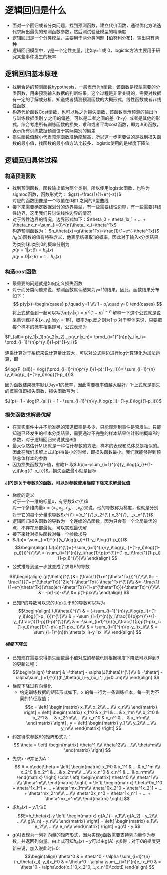 # 逻辑回归是什么
  - 面对一个回归或者分类问题，找到预测函数，建立代价函数，通过优化方法迭代求解出最优的预测函数参数，然后测试验证模型的精确度
  - 逻辑回归是一个分类模型，主要用于两分类问题【伯努利分布】，输出只有两种
  - 逻辑回归模型中，y是一个定性变量，比如y=1 或 0，logictic方法主要用于研究某些事件发生的概率
## 逻辑回归基本原理
  - 找到合适的预测函数hypothesis，一般表示为h函数，该函数是模型需要的分类函数，用来预测输入数据的判断结果。这个过程是非常关键的，需要对数据有一定的了解或分析，知道或者猜测预测函数的大概形式，线性函数或者非线性函数
  - 构造代价函数Cost函数，也可以称之为损失函数，该函数表示预测的输出 h 与训练数据类别 y 之间的偏差，可以是二者之间的差（h-y）或者是其他的形式。综合考虑所有训练函数的损失，求和或者平均cost函数，即为J(θ)函数，表示所有训练数据预测值于实际类别的偏差
  - 损失函数值越小代表预测函数准确度越高，所以这一步需要做的是找到损失函数的最小值，找函数的最小值方法比较多，logistic使用的是梯度下降法
## 逻辑回归具体过程
### 构造预测函数
  - 找到预测函数，函数输出值为两个类别，所以使用logistic函数，也称为sigmod函数，函数形式为：
                                    $g(z)=\frac{1}{1+e^{-z}}$  
                                    对应的函数图像是一个取值在0和1 之间的S型曲线
  - 接下来需要确定数据划分的边界类型，有一些需要线性边界，有一些需要非线性边界，这里我们只讨论线性边界的情况
  - 对于线性边界的情况，边界形式如下：$\theta_0 + \theta_1x_1 + ... + \\theta_nx_n=\sum_{i=0}^{n}\theta_ix_i=\theta^Tx$  
    构造预测函数为： $h_\theta(x)=g(\theta^Tx)=\frac{1}{1+e^{-\theta^Tx}}$  
    $h_\theta(x)$函数的值有特殊含义，他表示结果取1的概率，因此对于输入x分类结果为类别1和类别0的概率分别为  
    $p(y=1|x;\theta) = h_\theta(x)$  
    $p(y=0|x;\theta) = 1 - h_\theta(x)$
### 构造cost函数
  - 最重要的问题就是如何定义损失函数
  - 对于而分类问题来说，预测函数默认结果为y=1的结果，因此，函数结果分布如下：  
  $$
  p(y|x)=\begin{cases}
  p,\quad y=1 \\\\
  1 - p,\quad y=0
  \end{cases}
  $$
  将上式整合到一起可以写为$p(y_i|x_i)=p^{y_i}(1-p)^{1-y_i}$
  解释一下这个公式就是说采集训练样本($x_i,y_i$),当$y_i=1$时，概率为p,反之则为1-p
  对于整体来说，只要把每个样本的概率相乘即可，公式表现为  
    
  $P_{all}= p(y_1|x_1)p(y_2|x_2)...p(y_n|x_n)= \prod_{i=1}^{n}p(y_i|x_i)= \prod_{i=1}^{n}p^{y_i}(1-p)^{1-y_i}$  
  
  连乘计算对于系统来说计算量比较大，可以对公式两边进行log计算转化为加法运算，即
  
  $\log{P_{all}}= \log{(\prod_{i=1}^{n}p^{y_i}(1-p)^{1-y_i})}= \sum_{i=1}^{n}(y_i\log{p_i}+(1-y_i)\log{(1-p_i)})$  
  
  因为函数结果概率默认为y=1的概率，因此需要概率值越大越好，1-上式就是损失的概率值即损失函数，损失函数写为：  
    
  $J(p)= 1 - \log{P_{all}} = 1 - \sum_{i=1}^{n}(y_i\log{p_i}+(1-y_i)\log{(1-p_i)})$
### 损失函数求解最优解
  - 在真实事件中并不能准确的知道概率是多少，只能观测到事件是否发生。只能知道已经发生的样本分类结果，需要通过不完整的样本结果估计影响概率P的参数，对于逻辑回归来说就是$\theta$值
  - 最大似然估计MLE就是一种估计参数的方法，样本的表现和总体总是相似的。因此在我们求解上式J(p)得最小的时候，即损失函数最小。我们就能够得到预估总体样本的参数
  - 因为损失函数为1-值，省略1- 取$J(p)=-\sum_{i=1}^{n}(y_i\log{p_i}+(1-y_i)\log{(1-p_i)})$。损失函数最小就是目标
#### J(P)是关于参数$\theta$的函数，可以对参数使用梯度下降来求解最优值
  - 梯度的定义  
    对于一个一维的标量x，有导数$x^{\'}$  
    对一个多维向量$x =(x_1,x_2,x_3,...,x_n)$来说，他的导数称为梯度，也就是分别对于它的每个分量求导数$x^{\'} =(x_1^{\'},x_2^{\'},x_3^{\'},...,x_n^{\'})$
  - 逻辑回归损失函数的导数为一个连续的凸函数，因为只会有一个全局最优的点，不存在局部最优，可以实现最优解
  - 接下来针对损失函数对每一个参数求导
  - $J(p)=-\sum_{i=1}^{n}(y_i\log{p_i}+(1-y_i)\log{(1-p_i)})$
   $$\begin{align}
       (J(p))^{\'}=(-\sum_{i=1}^{n}(y_i\log{p_i}+(1-y_i)\log{(1-p_i)}))^{\'}\\\\ 
                  =-\sum_{i=1}^{n}(y_i\frac{1}{p}p^{\'}+(1-p_i)\frac{1}{1-p_i}(1-p_i)^{\'})\\\\
    \end{align}
    $$  
  - 公式推导到这一步就变成了求导P的导数
 
   $$\begin{align}
    (p(\theta))^{\'}&= (\frac{1}{1+e^{\theta^Tx}})^{\'}\\\\
                    &= -\frac{1}{(1+e^{\theta^Tx})^2}e^{-\theta^Tx}(-\theta^Tx)^{\'}\\\\
                    &= -\frac{1}{1+e^{\theta^Tx}}\frac{e^{-\theta^Tx}}{1+e^{\theta^Tx}}(-\theta^Tx)^{\'}\\\\
                    &= -p(1-p)-x\\\\
                    &= p(1-p)x\\\\
   \end{align}
   $$
 
 - 已知P的导数可以求的J(p)关于$\theta$的导数可以写为
  $$\begin{align}
      (J(\theta))^{\'} & = (-\sum_{i=1}^{n}(y_i\log{p_i}+(1-y_i)\log{(1-p_i)}))^{\'}\\\\ 
                       & = -\sum_{i=1}^{n}(y_i\frac{1}{p}p^{\'}+(1-y_i)\frac{1}{1-p}(1-p)^{\'})\\\\
                       & = -\sum_{i=1}^{n}(y_i\frac{1}{p}p(1-p)x_i+(1-y_i)\frac{1}{1-p}(-p(1-p)x_i))\\\\
                       & = \sum_{i=1}^{n}(p-y_i)x_i\\\\
                       & = \sum_{i=1}^{n}(h_\theta(x_i)-y_i)x_i\\\\
    \end{align}
   $$
##### 梯度下降法
- 已知现在需要求得损失函数最小值对应的参数$\theta$,则根据梯度下降法可以得到$\theta$的更新过程：  
  $$\begin{align}
   \theta^j & =\theta^j - \alpha(J(\theta))^{\'}\\\\
            & =\theta^j - \alpha\sum_{i=1}^{n}(h_\theta(x_i)-y_i)x_i^j ,(j=0...m)\\\\
  \end{align}
  $$
- 梯度下降过程向量化
  - 约定训练数据的矩阵形式如下，x 的每一行为一条训练样本，每一列为不同的特征取值：
  $$x = 
  \left[
  \begin{matrix}
  x_1\\\\
  x_2\\\\
  ...\\\\
  x_n\\\\
  \end{matrix} 
\right]
=
\left[
  \begin{matrix}
  x_1^0 & x_1^1 & ... & x_1^m \\\\
  x_2^0 & x_2^1 & ... & x_2^m\\\\
  ...\\\\
  x_n^0 & x_n^1 & ... & x_n^m\\\\
  \end{matrix} 
\right]
,   
y = 
\left[
  \begin{matrix}
  y_1 \\\\
  y_2\\\\
  ...\\\\
  y_n\\\\
  \end{matrix} 
\right]
$$
- 约定待求参数$\theta$的矩阵形式为：
$$
\theta = 
\left[
  \begin{matrix}
  \theta^1 \\\\
  \theta^2\\\\
  ...\\\\
  \theta^m\\\\
  \end{matrix} 
\right]
$$
- 先求$x\cdot\theta$并记为A：
$$
A = x\cdot\theta = 
\left[
  \begin{matrix}
  x_1^0 & x_1^1 & ... & x_1^m \\\\
  x_2^0 & x_2^1 & ... & x_2^m\\\\
  ...\\\\
  x_n^0 & x_n^1 & ... & x_n^m\\\\
  \end{matrix}
\right]
\cdot
\left[
  \begin{matrix}
  \theta^0 \\\\
  \theta^1\\\\
  ...\\\\
  \theta^m\\\\
  \end{matrix}
\right]
=
\left[
  \begin{matrix}
  \theta^0x_1^0 + \theta^1x_1^1 + ... + \theta^mx_1^m\\\\
  \theta^0x_2^0 + \theta^1x_2^1 + ... + \theta^mx_2^m\\\\
  ...\\\\
  \theta^0x_n^0 + \theta^1x_n^1 + ... + \theta^mx_n^m\\\\
  \end{matrix}
\right]
$$
- 求$h_\theta(x)-y$几位E
$$E=h_\theta(x)-y
\left[
  \begin{matrix}
  g(A_1) - y_1\\\\
  g(A_2) - y_2\\\\
  ...\\\\
  g(A_n) - y_n\\\\
  \end{matrix}
\right]
=
\left[
  \begin{matrix}
  e_1\\\\
  e_2\\\\
  ...\\\\
  e_n\\\\
  \end{matrix}
\right]
=g(A) - y
$$
- g(A)表现为一列列向量的矩阵形式，因为实现g函数需要支持列向量作为参数，并返回列向量。由上式可知$h_\theta(x)-y$可以由g(A)-y求得；对于$\theta$的梯度更新来说，加入说此时j=0:
$$\begin{align}
\theta^0 & = \theta^0 - \alpha \sum_{i=1}^{n}(h_\theta(x_i)-y_i)x_i^0
         & = \theta^0 - \alpha \sum__{i=1}^{n}e_ix_i^0
         & = \theta^0 - \alpha\cdot(x_1^0,x_2^0,...,x_n^0)\cdotE
\end{align}
$$
